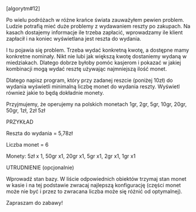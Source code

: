 [algorytm#12]

Po wielu podróżach w różne krańce świata zauważyłem pewien problem. Ludzie potrafią mieć duże problemy z wydawaniem reszty po zakupach. Na kasach dostajemy informacje ile trzeba zapłacić, wprowadzamy ile klient zapłacił i na koniec wyświetlana jest reszta do wydania.

I tu pojawia się problem. Trzeba wydać konkretną kwotę, a dostępne mamy konkretne nominały. Nikt nie lubi jak większą kwotę dostaniemy wydaną w miedziakach. Dlatego dobrze byłoby pomóc kasjerom i pokazać w jakiej kombinacji mogą wydać resztę używając najmniejszą ilość monet.

Dlatego napisz program, który przy zadanej reszcie (poniżej 10zł) do wydania wyświetli minimalną liczbę monet do wydania reszty. Wyświetl również jakie to będą dokładnie monety.

Przyjmujemy, że operujemy na polskich monetach 1gr, 2gr, 5gr, 10gr, 20gr, 50gr, 1zł, 2zł 5zł

PRZYKŁAD

Reszta do wydania = 5,78zł

Liczba monet = 6

Monety: 5zł x 1, 50gr x1, 20gr x1, 5gr x1, 2gr x1, 1gr x1

UTRUDNIENIE (opcjonalnie)

Wprowadź stan bazy. W liście odpowiednich obiektów trzymaj stan monet w kasie i na tej podstawie zwracaj najlepszą konfigurację (części monet może nie być i przez to zwracana liczba może się różnić od optymalnej).

Zapraszam do zabawy!
